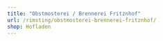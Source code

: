 ```yaml
---
title: "Obstmosterei / Brennerei Fritznhof"
url: /rimsting/obstmosterei-brennerei-fritznhof/
shop: Hofladen
---
```

